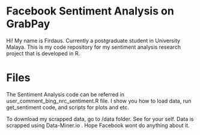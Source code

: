 # Facebook Sentiment Analysis on GrabPay
Hi! My name is Firdaus. Currently a postgraduate student in University Malaya. This is my code repository for my sentiment analysis research project that is developed in R.


# Files
The Sentiment Analysis code can be referred in user_comment_bing_nrc_sentiment.R file. I show you how to load data, run get_sentiment code, and scripts for plots and etc.

To download my scrapped data, go to /data folder. See for your self. Data is scrapped using Data-Miner.io . Hope Facebook wont do anything about it.
